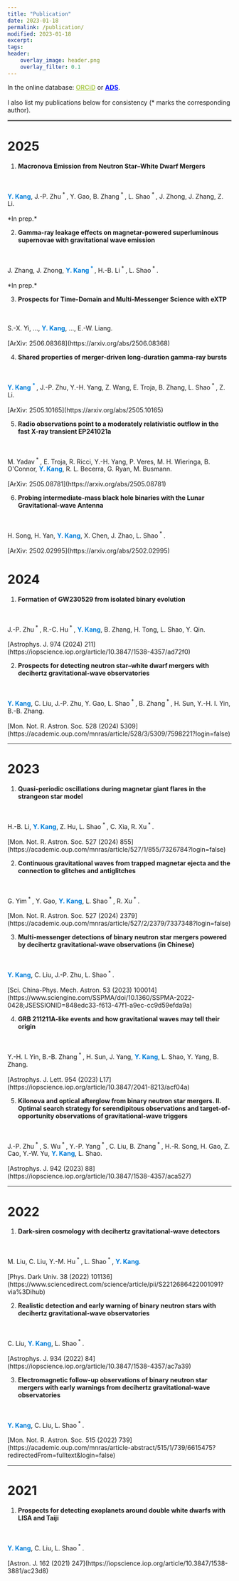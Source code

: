 ```yaml
---
title: "Publication"
date: 2023-01-18
permalink: /publication/
modified: 2023-01-18
excerpt:
tags:
header:
    overlay_image: header.png
    overlay_filter: 0.1 
---
```


<p>
In the online database:
<span class="archive__item-title">
<a href="https://orcid.org/0000-0001-7402-4927" style="color: #ADCC54;"><b>ORCiD</b></a> or <a href="https://ui.adsabs.harvard.edu/user/libraries/N78rK6DJTtWlkbq7paOPLA" style="color: #0A15FF;"><b>ADS</b></a>.
</span>
<br>
<br>
I also list my publications below for consistency (* marks the corresponding author).
</p>
<hr style="border:1px solid gray">

# 2025

1. **Macronova Emission from Neutron Star–White Dwarf Mergers** 
  <br>
  <br>
  <span style="color: #007DD9; font-weight: bold;">Y. Kang</span>, J.-P. Zhu<sup> * </sup>, Y. Gao, B. Zhang<sup> * </sup>, L. Shao<sup> * </sup>, J. Zhong, J. Zhang, Z. Li.
  <br>
  <br>
  *In prep.*

2. **Gamma-ray leakage effects on magnetar-powered superluminous supernovae with gravitational wave emission** 
  <br>
  <br>
  J. Zhang, J. Zhong, <font color="#007DD9"><b>Y. Kang<sup> * </sup></b></font>, H.-B. Li<sup> * </sup>, L. Shao<sup> * </sup>.
  <br>
  <br>
  *In prep.*

3. **Prospects for Time-Domain and Multi-Messenger Science with eXTP** 
  <br>
  <br>
  S.-X. Yi, ..., <span style="color: #007DD9; font-weight: bold;">Y. Kang</span>, ..., E.-W. Liang.
  <br>
  <br>
  [ArXiv: 2506.08368](https://arxiv.org/abs/2506.08368)

4. **Shared properties of merger-driven long-duration gamma-ray bursts** 
  <br>
  <br>
  <span style="color: #007DD9; font-weight: bold;">Y. Kang <sup> * </sup></span>, J.-P. Zhu, Y.-H. Yang, Z. Wang, E. Troja, B. Zhang, L. Shao<sup> * </sup>, Z. Li.
  <br>
  <br>
  [ArXiv: 2505.10165](https://arxiv.org/abs/2505.10165)

5. **Radio observations point to a moderately relativistic outflow in the fast X-ray transient EP241021a** 
  <br>
  <br>
  M. Yadav<sup> * </sup>, E. Troja, R. Ricci, Y.-H. Yang, P. Veres, M. H. Wieringa, B. O'Connor, <font color="#007DD9"><b>Y. Kang</b></font>, R. L. Becerra, G. Ryan, M. Busmann.
  <br>
  <br>
  [ArXiv: 2505.08781](https://arxiv.org/abs/2505.08781)

6. **Probing intermediate-mass black hole binaries with the Lunar Gravitational-wave Antenna** 
  <br>
  <br>
  H. Song, H. Yan, <font color="#007DD9"><b>Y. Kang</b></font>, X. Chen, J. Zhao, L. Shao<sup> * </sup>.
  <br>
  <br>
  [ArXiv: 2502.02995](https://arxiv.org/abs/2502.02995)

# 2024

1. **Formation of GW230529 from isolated binary evolution** 
  <br>
  <br>
  J.-P. Zhu<sup> * </sup>, R.-C. Hu<sup> * </sup>, <font color="#007DD9"><b>Y. Kang</b></font>, B. Zhang, H. Tong, L. Shao, Y. Qin.
  <br>
  <br>
  [Astrophys. J. 974 (2024) 211](https://iopscience.iop.org/article/10.3847/1538-4357/ad72f0)

2. **Prospects for detecting neutron star–white dwarf mergers with decihertz gravitational-wave observatories** 
  <br>
  <br>
  <span style="color: #007DD9; font-weight: bold;">Y. Kang</span>,
  C. Liu, J.-P. Zhu, Y. Gao, L. Shao<sup> * </sup>, B. Zhang<sup> * </sup>, H. Sun, Y.-H. I. Yin, B.-B. Zhang.
  <br>
  <br>
  [Mon. Not. R. Astron. Soc. 528 (2024) 5309](https://academic.oup.com/mnras/article/528/3/5309/7598221?login=false)

---

# 2023
   
1. **Quasi-periodic oscillations during magnetar giant flares in the strangeon star model** 
  <br>
  <br>
   H.-B. Li, <font color="#007DD9"><b>Y. Kang</b></font>, Z. Hu, L. Shao<sup> * </sup>, C. Xia, R. Xu<sup> * </sup>.
  <br>
  <br>
  [Mon. Not. R. Astron. Soc. 527 (2024) 855](https://academic.oup.com/mnras/article/527/1/855/7326784?login=false)
   
2. **Continuous gravitational waves from trapped magnetar ejecta and the connection to glitches and antiglitches** 
  <br>
  <br>
  G. Yim<sup> * </sup>, Y. Gao, <font color="#007DD9"><b>Y. Kang</b></font>, L. Shao<sup> * </sup>, R. Xu<sup> * </sup>.
  <br>
  <br>
  [Mon. Not. R. Astron. Soc. 527 (2024) 2379](https://academic.oup.com/mnras/article/527/2/2379/7337348?login=false)
  

3. **Multi-messenger detections of binary neutron star mergers powered by decihertz gravitational-wave observations (in Chinese)** 
  <br>
  <br>
  <span style="color: #007DD9; font-weight: bold;">Y. Kang</span>, C. Liu, J.-P. Zhu, L. Shao<sup> * </sup>.
  <br>
  <br>
  [Sci. China-Phys. Mech. Astron. 53 (2023) 100014](https://www.sciengine.com/SSPMA/doi/10.1360/SSPMA-2022-0428;JSESSIONID=848edc33-f613-47f1-a9ec-cc9d59efda9a)

4. **GRB 211211A-like events and how gravitational waves may tell their origin** 
  <br>
  <br>
  Y.-H. I. Yin, B.-B. Zhang<sup> * </sup>, H. Sun, J. Yang, <font color="#007DD9"><b>Y. Kang</b></font>, L. Shao, Y. Yang, B. Zhang.
  <br>
  <br>
  [Astrophys. J. Lett. 954 (2023) L17](https://iopscience.iop.org/article/10.3847/2041-8213/acf04a)
  
5. **Kilonova and optical afterglow from binary neutron star mergers. II. Optimal search strategy for serendipitous observations and target-of-opportunity observations of gravitational-wave triggers** 
  <br>
  <br>
  J.-P. Zhu<sup> * </sup>, S. Wu<sup> * </sup>, Y.-P. Yang<sup> * </sup>, C. Liu, B. Zhang<sup> * </sup>, H.-R. Song, H. Gao, Z. Cao, Y.-W. Yu, <font color="#007DD9"><b>Y. Kang</b></font>, L. Shao.
  <br>
  <br>
  [Astrophys. J. 942 (2023) 88](https://iopscience.iop.org/article/10.3847/1538-4357/aca527)

---

# 2022

1.  **Dark-siren cosmology with decihertz gravitational-wave detectors** 
  <br>
  <br>
  M. Liu, C. Liu, Y.-M. Hu<sup> * </sup>, L. Shao<sup> * </sup>, <font color="#007DD9"><b>Y. Kang</b></font>.
  <br>
  <br>
  [Phys. Dark Univ. 38 (2022) 101136](https://www.sciencedirect.com/science/article/pii/S2212686422001091?via%3Dihub)

2. **Realistic detection and early warning of binary neutron stars with decihertz gravitational-wave observatories** 
  <br>
  <br>
  C. Liu, <font color="#007DD9"><b>Y. Kang</b></font>, L. Shao<sup> * </sup>.
  <br>
  <br>
  [Astrophys. J. 934 (2022) 84](https://iopscience.iop.org/article/10.3847/1538-4357/ac7a39)

3. **Electromagnetic follow-up observations of binary neutron star mergers with early warnings from decihertz gravitational-wave observatories** 
  <br>
  <br>
  <span style="color: #007DD9; font-weight: bold;">Y. Kang</span>, C. Liu,  L. Shao<sup> * </sup>.
  <br>
  <br>
  [Mon. Not. R. Astron. Soc. 515 (2022) 739](https://academic.oup.com/mnras/article-abstract/515/1/739/6615475?redirectedFrom=fulltext&login=false)

---

# 2021

1. **Prospects for detecting exoplanets around double white dwarfs with LISA and Taiji** 
  <br>
  <br>
  <span style="color: #007DD9; font-weight: bold;">Y. Kang</span>, C. Liu, L. Shao<sup> * </sup>.
  <br>
  <br>
  [Astron. J. 162 (2021) 247](https://iopscience.iop.org/article/10.3847/1538-3881/ac23d8)
  

